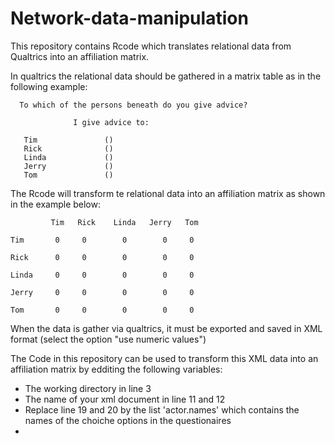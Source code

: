 # Network-data-manipulation
This repository contains Rcode which translates relational data from Qualtrics into an affiliation matrix.

In qualtrics the relational data should be gathered in a matrix table as in the following example: 

      To which of the persons beneath do you give advice?

                  I give advice to:
                  
       Tim               ()
       Rick              ()
       Linda             ()
       Jerry             ()
       Tom               ()


The Rcode will transform te relational data into an affiliation matrix as shown in the example below: 


             Tim   Rick    Linda   Jerry   Tom 
             
    Tim       0     0        0        0     0
    
    Rick      0     0        0        0     0
    
    Linda     0     0        0        0     0
    
    Jerry     0     0        0        0     0
    
    Tom       0     0        0        0     0
 

When the data is gather via qualtrics, it must be exported and saved in XML format (select the option "use numeric values")

The Code in this repository can be used to transform this XML data into an affiliation matrix by edditing the following variables: 

- The working directory in line 3
- The name of your xml document in line 11 and 12 
- Replace line 19 and 20 by the list 'actor.names' which contains the names of the choiche options in the questionaires
- 
